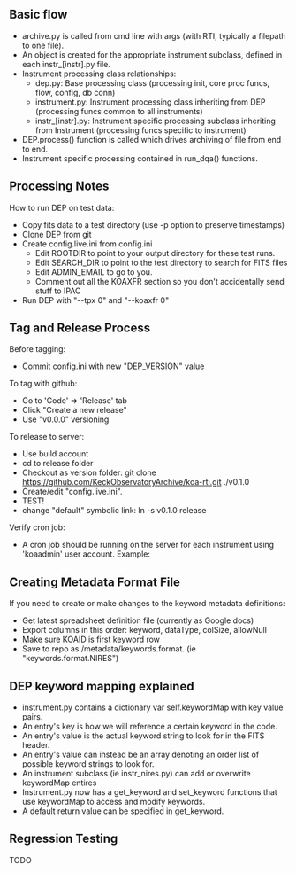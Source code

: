 ## Basic flow
- archive.py is called from cmd line with args (with RTI, typically a filepath to one file).
- An object is created for the appropriate instrument subclass, defined in each instr_[instr].py file.
- Instrument processing class relationships:
    - dep.py: Base processing class (processing init, core proc funcs, flow, config, db conn)
    - instrument.py: Instrument processing class inheriting from DEP (processing funcs common to all instruments)
    - instr_[instr].py: Instrument specific processing subclass inheriting from Instrument (processing funcs specific to instrument)
- DEP.process() function is called which drives archiving of file from end to end.  
- Instrument specific processing contained in run_dqa() functions.


## Processing Notes

How to run DEP on test data:
- Copy fits data to a test directory (use -p option to preserve timestamps)
- Clone DEP from git
- Create config.live.ini from config.ini
  - Edit ROOTDIR to point to your output directory for these test runs.
  - Edit SEARCH_DIR to point to the test directory to search for FITS files
  - Edit ADMIN_EMAIL to go to you.
  - Comment out all the KOAXFR section so you don't accidentally send stuff to IPAC
- Run DEP with "--tpx 0" and "--koaxfr 0"


## Tag and Release Process

Before tagging:
- Commit config.ini with new "DEP_VERSION" value

To tag with github: 
- Go to 'Code' => 'Release' tab
- Click "Create a new release"
- Use "v0.0.0" versioning

To release to server:
- Use build account
- cd to release folder
- Checkout as version folder: git clone https://github.com/KeckObservatoryArchive/koa-rti.git ./v0.1.0
- Create/edit "config.live.ini".
- TEST!
- change "default" symbolic link: ln -s v0.1.0 release

Verify cron job:
- A cron job should be running on the server for each instrument using 'koaadmin' user account.  Example:



## Creating Metadata Format File
If you need to create or make changes to the keyword metadata definitions:

- Get latest spreadsheet definition file (currently as Google docs)
- Export columns in this order: keyword, dataType, colSize, allowNull
- Make sure KOAID is first keyword row
- Save to repo as /metadata/keywords.format.<INSTR> (ie "keywords.format.NIRES")


## DEP keyword mapping explained
- instrument.py contains a dictionary var self.keywordMap with key value pairs.  
- An entry's key is how we will reference a certain keyword in the code.
- An entry's value is the actual keyword string to look for in the FITS header.  
- An entry's value can instead be an array denoting an order list of possible keyword strings to look for.
- An instrument subclass (ie instr_nires.py) can add or overwrite keywordMap entires
- Instrument.py now has a get_keyword and set_keyword functions that use keywordMap to access and modify keywords.
- A default return value can be specified in get_keyword.



## Regression Testing
TODO




